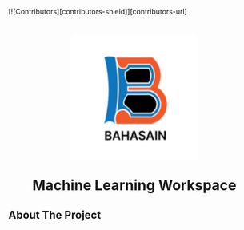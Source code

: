 <a name="readme-top"></a>


[![Contributors][contributors-shield]][contributors-url]
<br />
<h1 align="center">
  <img align="center" src="images\logoBahasain.png"  width="250" height="250"></img>
<br><br>
Machine Learning Workspace
</h1>


<!-- ABOUT THE PROJECT -->
## About The Project
